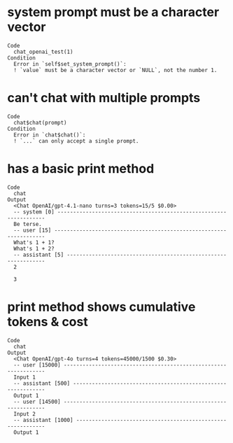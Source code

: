 # system prompt must be a character vector

    Code
      chat_openai_test(1)
    Condition
      Error in `self$set_system_prompt()`:
      ! `value` must be a character vector or `NULL`, not the number 1.

# can't chat with multiple prompts

    Code
      chat$chat(prompt)
    Condition
      Error in `chat$chat()`:
      ! `...` can only accept a single prompt.

# has a basic print method

    Code
      chat
    Output
      <Chat OpenAI/gpt-4.1-nano turns=3 tokens=15/5 $0.00>
      -- system [0] ------------------------------------------------------------------
      Be terse.
      -- user [15] -------------------------------------------------------------------
      What's 1 + 1?
      What's 1 + 2?
      -- assistant [5] ---------------------------------------------------------------
      2
      
      3

# print method shows cumulative tokens & cost

    Code
      chat
    Output
      <Chat OpenAI/gpt-4o turns=4 tokens=45000/1500 $0.30>
      -- user [15000] ----------------------------------------------------------------
      Input 1
      -- assistant [500] -------------------------------------------------------------
      Output 1
      -- user [14500] ----------------------------------------------------------------
      Input 2
      -- assistant [1000] ------------------------------------------------------------
      Output 1

